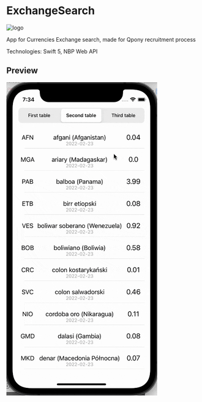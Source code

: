 # ExchangeSearch
![logo](https://i.imgur.com/POy3ci7.png)

App for Currencies Exchange search, made for  Qpony recruitment process

Technologies: Swift 5, NBP Web API

## Preview

<img src="ExchangeSearch.gif"/>